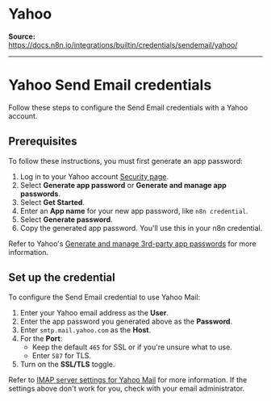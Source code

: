 # Yahoo

**Source:** https://docs.n8n.io/integrations/builtin/credentials/sendemail/yahoo/

---

# Yahoo Send Email credentials

Follow these steps to configure the Send Email credentials with a Yahoo account.

## Prerequisites

To follow these instructions, you must first generate an app password:

1. Log in to your Yahoo account [Security page](https://login.yahoo.com/account/security).
2. Select **Generate app password** or **Generate and manage app passwords**.
3. Select **Get Started**.
4. Enter an **App name** for your new app password, like `n8n credential`.
5. Select **Generate password**.
6. Copy the generated app password. You'll use this in your n8n credential.

Refer to Yahoo's [Generate and manage 3rd-party app passwords](https://help.yahoo.com/kb/generate-manage-third-party-passwords-sln15241.html) for more information.

## Set up the credential

To configure the Send Email credential to use Yahoo Mail:

1. Enter your Yahoo email address as the **User**.
2. Enter the app password you generated above as the **Password**.
3. Enter `smtp.mail.yahoo.com` as the **Host**.
4. For the **Port**:
   - Keep the default `465` for SSL or if you're unsure what to use.
   - Enter `587` for TLS.
5. Turn on the **SSL/TLS** toggle.

Refer to [IMAP server settings for Yahoo Mail](https://help.yahoo.com/kb/sln4075.html) for more information. If the settings above don't work for you, check with your email administrator.

